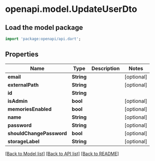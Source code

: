 # openapi.model.UpdateUserDto

## Load the model package
```dart
import 'package:openapi/api.dart';
```

## Properties
Name | Type | Description | Notes
------------ | ------------- | ------------- | -------------
**email** | **String** |  | [optional] 
**externalPath** | **String** |  | [optional] 
**id** | **String** |  | 
**isAdmin** | **bool** |  | [optional] 
**memoriesEnabled** | **bool** |  | [optional] 
**name** | **String** |  | [optional] 
**password** | **String** |  | [optional] 
**shouldChangePassword** | **bool** |  | [optional] 
**storageLabel** | **String** |  | [optional] 

[[Back to Model list]](../README.md#documentation-for-models) [[Back to API list]](../README.md#documentation-for-api-endpoints) [[Back to README]](../README.md)


